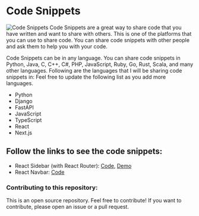 # Code Snippets

![Code Snippets](https://res.cloudinary.com/jealousgx/image/upload/v1661260257/snippets-cover_vui9x0.png)
Code Snippets are a great way to share code that you have written and want to share with others. This is one of the platforms that you can use to share code. You can share code snippets with other people and ask them to help you with your code.

Code Snippets can be in any language. You can share code snippets in Python, Java, C, C++, C#, PHP, JavaScript, Ruby, Go, Rust, Scala, and many other languages. Following are the languages that I will be sharing code snippets in: Feel free to update the following list as you add more languages.

- Python
- Django
- FastAPI
- JavaScript
- TypeScript
- React
- Next.js

## Follow the links to see the code snippets:

- React Sidebar (with React Router): [Code](https://github.com/JealousGx/snippets/tree/sidebar), [Demo](https://jealousgx-sidebar.vercel.app/)
- React Navbar: [Code](https://github.com/JealousGx/snippets/tree/vite-navbar-backtotop-btn)

### Contributing to this repository:

This is an open source repository. Feel free to contribute! If you want to contribute, please open an issue or a pull request.

